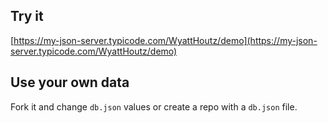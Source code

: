 ## Try it

[https://my-json-server.typicode.com/WyattHoutz/demo](https://my-json-server.typicode.com/WyattHoutz/demo)

## Use your own data

Fork it and change `db.json` values or create a repo with a `db.json` file.
